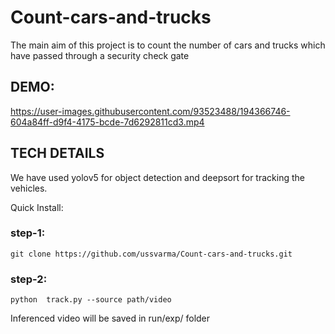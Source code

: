 # Count-cars-and-trucks

The main aim of this project is to count the number of cars and trucks which have passed through a security check gate

## DEMO:
   
https://user-images.githubusercontent.com/93523488/194366746-604a84ff-d9f4-4175-bcde-7d6292811cd3.mp4



## TECH DETAILS
  
  We have used yolov5 for object detection and deepsort for tracking the vehicles.


Quick Install:
### step-1:
    git clone https://github.com/ussvarma/Count-cars-and-trucks.git
### step-2:
    python  track.py --source path/video
    
Inferenced video will be saved in run/exp/ folder


    


